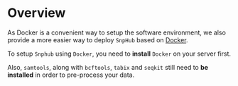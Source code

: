 # Overview

As Docker is a convenient way to setup the software environment, we also provide a more easier way to deploy `SnpHub` based on [Docker](https://www.docker.com/).

To setup `Snphub` using `Docker`, you need to **install** `Docker` on your server first.

Also, `samtools`, along with `bcftools`, `tabix` and `seqkit` still need to **be installed** in order to pre-process your data.